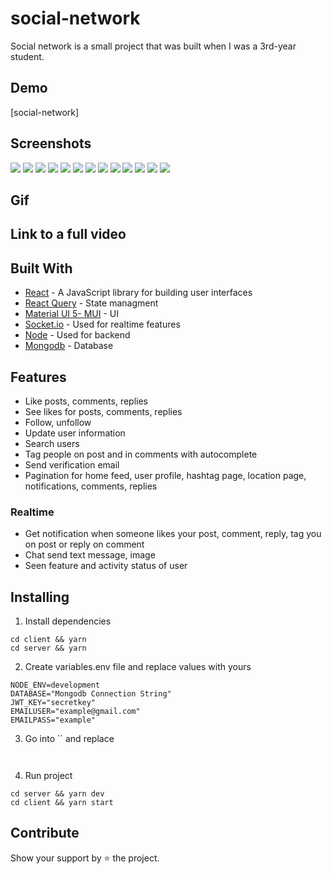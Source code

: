 # social-network

Social network is a small project that was built when I was a 3rd-year student.

## Demo

[social-network]

## Screenshots

![](https://res.cloudinary.com/dvnmolznq/image/upload/v1654250260/cover_images/kxa33o4p9ddbcby6bioq.png)
![](https://res.cloudinary.com/dvnmolznq/image/upload/v1654250331/cover_images/gefrkenlewoxsitynqn0.png)
![](https://res.cloudinary.com/dvnmolznq/image/upload/v1654250171/cover_images/u8gjdnw53ltz3saqxkgw.png)
![](https://res.cloudinary.com/dvnmolznq/image/upload/v1654250189/cover_images/gmj3dhqdyxdswmqp7ixj.png)
![](https://res.cloudinary.com/dvnmolznq/image/upload/v1654251073/cover_images/lge5ruwoel8gaep8qhl4.png)
![](https://res.cloudinary.com/dvnmolznq/image/upload/v1654250224/cover_images/bnxgesirljxik3yg1243.png)
![](https://res.cloudinary.com/dvnmolznq/image/upload/v1654250357/cover_images/igpdtzgjq6mppeajilfh.png)
![](https://res.cloudinary.com/dvnmolznq/image/upload/v1654250392/cover_images/fqo4jxdiadofpj1qrf7b.png)
![](https://res.cloudinary.com/dvnmolznq/image/upload/v1654250690/cover_images/x7vqdahcfllp2rqsctdu.png)
![](https://res.cloudinary.com/dvnmolznq/image/upload/v1654250620/cover_images/v99pwxipew8aljo3viu4.png)
![](https://res.cloudinary.com/dvnmolznq/image/upload/v1654250124/cover_images/zfskik7azwp1bksjgdrg.png)
![](https://res.cloudinary.com/dvnmolznq/image/upload/v1654250482/cover_images/tyobhqexklmpozrikoce.png)
![](https://res.cloudinary.com/dvnmolznq/image/upload/v1654249704/cover_images/ftwmosm6phngnsijyyoi.png)

## Gif

<!-- ![](<screenshots/ezgif.com-video-to-gif%20(1).gif>) -->

## Link to a full video

<!-- [Video](https://streamable.com/5srsv) -->

## Built With

- [React](https://reactjs.org/) - A JavaScript library for building user interfaces
- [React Query](https://react-query.tanstack.com/) - State managment
- [Material UI 5- MUI](https://mui.com/) - UI
- [Socket.io](https://socket.io/) - Used for realtime features
- [Node](https://nodejs.org/en/) - Used for backend
- [Mongodb](https://www.mongodb.com/) - Database

## Features

- Like posts, comments, replies
- See likes for posts, comments, replies
- Follow, unfollow
- Update user information
- Search users
- Tag people on post and in comments with autocomplete
- Send verification email
- Pagination for home feed, user profile, hashtag page, location page, notifications, comments, replies

### Realtime

- Get notification when someone likes your post, comment, reply, tag you on post or reply on comment
- Chat send text message, image
- Seen feature and activity status of user

## Installing

1. Install dependencies

```
cd client && yarn
cd server && yarn
```

2. Create variables.env file and replace values with yours

```
NODE_ENV=development
DATABASE="Mongodb Connection String"
JWT_KEY="secretkey"
EMAILUSER="example@gmail.com"
EMAILPASS="example"
```

3. Go into `` and replace

```

```

```

```

4. Run project

```
cd server && yarn dev
cd client && yarn start
```

## Contribute

Show your support by ⭐ the project.
